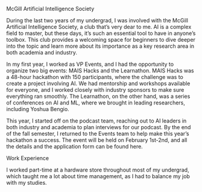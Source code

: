 McGill Artificial Intelligence Society

During the last two years of my undergrad, I was involved with the McGill Artificial Intelligence Society, a club that’s very dear to me. AI is a complex field to master, but these days, it’s such an essential tool to have in anyone’s toolbox. This club provides a welcoming space for beginners to dive deeper into the topic and learn more about its importance as a key research area in both academia and industry.

In my first year, I worked as VP Events, and I had the opportunity to organize two big events: MAIS Hacks and the Learnathon. MAIS Hacks was a 48-hour hackathon with 150 participants, where the challenge was to create a project involving AI. We had mentorship and workshops available for everyone, and I worked closely with industry sponsors to make sure everything ran smoothly. The Learnathon, on the other hand, was a series of conferences on AI and ML, where we brought in leading researchers, including Yoshua Bengio.

This year, I started off on the podcast team, reaching out to AI leaders in both industry and academia to plan interviews for our podcast. By the end of the fall semester, I returned to the Events team to help make this year’s hackathon a success. The event will be held on February 1st-2nd, and all the details and the application form can be found here.

Work Experience 

I worked part-time at a hardware store throughout most of my undergrad, which taught me a lot about time management, as I had to balance my job with my studies.
